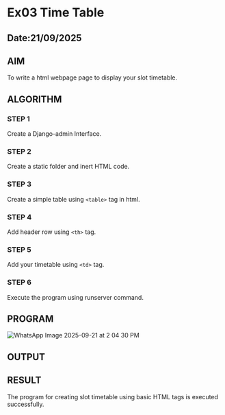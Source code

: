 # Ex03 Time Table
## Date:21/09/2025

## AIM
To write a html webpage page to display your slot timetable.

## ALGORITHM
### STEP 1
Create a Django-admin Interface.

### STEP 2
Create a static folder and inert HTML code.

### STEP 3
Create a simple table using ```<table>``` tag in html.

### STEP 4
Add header row using ```<th>``` tag.

### STEP 5
Add your timetable using ```<td>``` tag.

### STEP 6
Execute the program using runserver command.

## PROGRAM

![WhatsApp Image 2025-09-21 at 2 04 30 PM](https://github.com/user-attachments/assets/2297cc70-0995-43a4-8e83-77743115e994)

## OUTPUT



## RESULT
The program for creating slot timetable using basic HTML tags is executed successfully.
